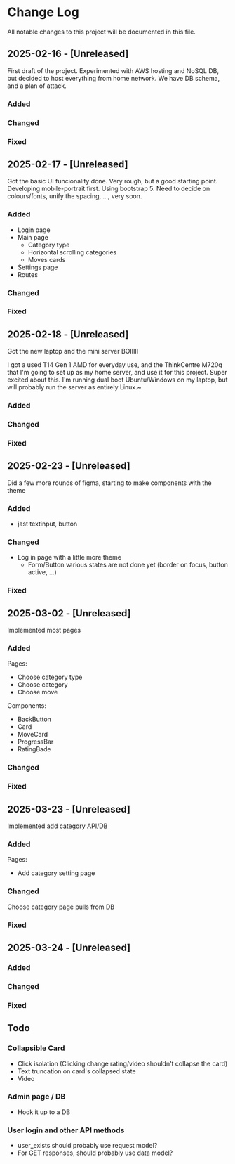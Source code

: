 # Change Log
All notable changes to this project will be documented in this file.
 
## 2025-02-16 - [Unreleased]

First draft of the project. Experimented with AWS hosting and NoSQL DB, but decided to host everything from home network. We have DB schema, and a plan of attack.
 
### Added
 
### Changed
 
### Fixed

## 2025-02-17 - [Unreleased]

Got the basic UI funcionality done. Very rough, but a good starting point. Developing mobile-portrait first. Using bootstrap 5. Need to decide on colours/fonts, unify the spacing, ..., very soon.
 
### Added

- Login page
- Main page
    - Category type
    - Horizontal scrolling categories
    - Moves cards
- Settings page
- Routes

### Changed
 
### Fixed

## 2025-02-18 - [Unreleased]

Got the new laptop and the mini server BOIIIII

I got a used T14 Gen 1 AMD for everyday use, and the ThinkCentre M720q that I'm going to set up as my home server, and use it for this project. Super excited about this. I'm running dual boot Ubuntu/Windows on my laptop, but will probably run the server as entirely Linux.~ 
 
### Added

### Changed
 
### Fixed

## 2025-02-23 - [Unreleased]

Did a few more rounds of figma, starting to make components with the theme
 
### Added

- jast textinput, button

### Changed
 
- Log in page with a little more theme
    - Form/Button various states are not done yet (border on focus, button active, ...)

### Fixed

## 2025-03-02 - [Unreleased]

Implemented most pages
 
### Added

Pages:
- Choose category type
- Choose category
- Choose move

Components:
- BackButton
- Card
- MoveCard
- ProgressBar
- RatingBade

### Changed
 

### Fixed

## 2025-03-23 - [Unreleased]

Implemented add category API/DB
 
### Added

Pages:
- Add category setting page

### Changed

Choose category page pulls from DB 

### Fixed

## 2025-03-24 - [Unreleased]
 
### Added

### Changed

### Fixed

## Todo

### Collapsible Card
- Click isolation (Clicking change rating/video shouldn't collapse the card)
- Text truncation on card's collapsed state 
- Video

### Admin page / DB
- Hook it up to a DB


### User login and other API methods
- user_exists should probably use request model? 
- For GET responses, should probably use data model?